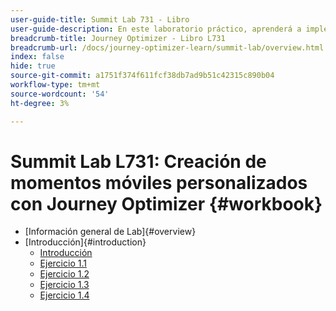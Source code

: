 ```yaml
---
user-guide-title: Summit Lab 731 - Libro
user-guide-description: En este laboratorio práctico, aprenderá a implementar una estrategia de marketing multicanal que incluya campañas y recorridos de mensajería en la aplicación, notificaciones push, SMS y correo electrónico en Adobe Journey Optimizer.
breadcrumb-title: Journey Optimizer - Libro L731
breadcrumb-url: /docs/journey-optimizer-learn/summit-lab/overview.html
index: false
hide: true
source-git-commit: a1751f374f611fcf38db7ad9b51c42315c890b04
workflow-type: tm+mt
source-wordcount: '54'
ht-degree: 3%

---
```



# Summit Lab L731: Creación de momentos móviles personalizados con Journey Optimizer {#workbook}

+ [Información general de Lab]{#overview}
+ [Introducción]{#introduction}
   + [Introducción](/help/l731-lab-workbook/Introduction/introduction.md)
   + [Ejercicio 1.1](/help/l731-lab-workbook/Introduction/exercise-1-1.md)
   + [Ejercicio 1.2](/help/l731-lab-workbook/Introduction/exercise-1-2.md)
   + [Ejercicio 1.3](/help/l731-lab-workbook/Introduction/exercise-1-3.md)
   + [Ejercicio 1.4](/help/l731-lab-workbook/Introduction/exercise-1-4.md)

